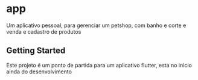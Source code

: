 # app

Um aplicativo pessoal, para gerenciar  um petshop, com banho e corte e venda e cadastro de produtos

## Getting Started
Este projeto é um ponto de partida para um aplicativo flutter, esta no inicio ainda do desenvolvimento

